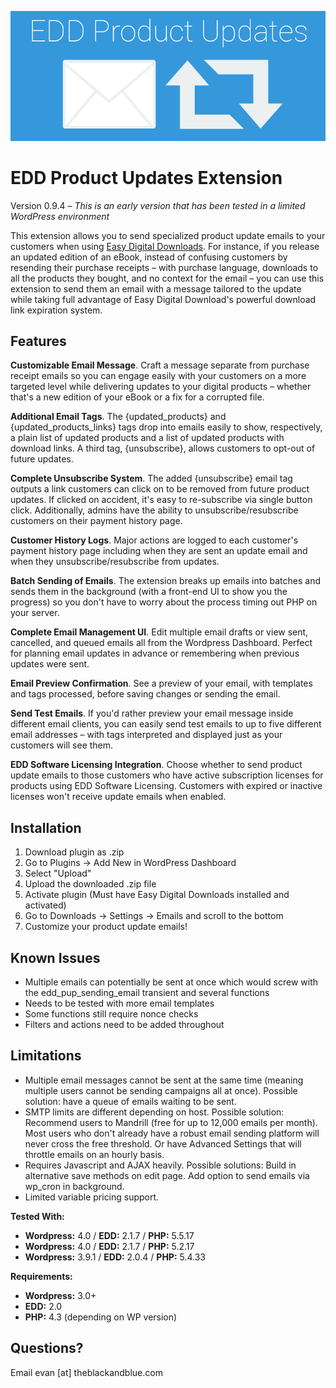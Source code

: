 ![Alt text](/assets/img/edd_pup_banner_v1.png?raw=true "EDD Product Updates Extension")

EDD Product Updates Extension
===================

Version 0.9.4 – *This is an early version that has been tested in a limited WordPress environment*

This extension allows you to send specialized product update emails to your customers when using [Easy Digital Downloads](http://easydigitaldownloads.com/). For instance, if you release an updated edition of an eBook, instead of confusing customers by resending their purchase receipts – with purchase language, downloads to all the products they bought, and no context for the email – you can use this extension to send them an email with a message tailored to the update while taking full advantage of Easy Digital Download's powerful download link expiration system.

## Features
**Customizable Email Message**. Craft a message separate from purchase receipt emails so you can engage easily with your customers on a more targeted level while delivering updates to your digital products – whether that's a new edition of your eBook or a fix for a corrupted file.

**Additional Email Tags**. The {updated_products} and {updated_products_links} tags drop into emails easily to show, respectively, a plain list of updated products and a list of updated products with download links. A third tag, {unsubscribe}, allows customers to opt-out of future updates.

**Complete Unsubscribe System**. The added {unsubscribe} email tag outputs a link customers can click on to be removed from future product updates. If clicked on accident, it's easy to re-subscribe via single button click. Additionally, admins have the ability to unsubscribe/resubscribe customers on their payment history page.

**Customer History Logs**. Major actions are logged to each customer's payment history page including when they are sent an update email and when they unsubscribe/resubscribe from updates.

**Batch Sending of Emails**. The extension breaks up emails into batches and sends them in the background (with a front-end UI to show you the progress) so you don't have to worry about the process timing out PHP on your server.

**Complete Email Management UI**. Edit multiple email drafts or view sent, cancelled, and queued emails all from the Wordpress Dashboard. Perfect for planning email updates in advance or remembering when previous updates were sent.

**Email Preview Confirmation**. See a preview of your email, with templates and tags processed, before saving changes or sending the email.

**Send Test Emails**. If you'd rather preview your email message inside different email clients, you can easily send test emails to up to five different email addresses – with tags interpreted and displayed just as your customers will see them.

**EDD Software Licensing Integration**. Choose whether to send product update emails to those customers who have active subscription licenses for products using EDD Software Licensing. Customers with expired or inactive licenses won't receive update emails when enabled.


## Installation
1. Download plugin as .zip
2. Go to Plugins -> Add New in WordPress Dashboard
3. Select "Upload"
4. Upload the downloaded .zip file
5. Activate plugin (Must have Easy Digital Downloads installed and activated)
6. Go to Downloads -> Settings -> Emails and scroll to the bottom
7. Customize your product update emails!

## Known Issues
* Multiple emails can potentially be sent at once which would screw with the edd_pup_sending_email transient and several functions
* Needs to be tested with more email templates
* Some functions still require nonce checks
* Filters and actions need to be added throughout

## Limitations
* Multiple email messages cannot be sent at the same time (meaning multiple users cannot be sending campaigns all at once). Possible solution: have a queue of emails waiting to be sent.
* SMTP limits are different depending on host. Possible solution: Recommend users to Mandrill (free for up to 12,000 emails per month). Most users who don't already have a robust email sending platform will never cross the free threshold. Or have Advanced Settings that will throttle emails on an hourly basis.
* Requires Javascript and AJAX heavily. Possible solutions: Build in alternative save methods on edit page. Add option to send emails via wp_cron in background.
* Limited variable pricing support.

**Tested With:**
* **Wordpress:** 4.0 / **EDD:** 2.1.7 / **PHP:** 5.5.17
* **Wordpress:** 4.0 / **EDD:** 2.1.7 / **PHP:** 5.2.17
* **Wordpress:** 3.9.1 / **EDD:** 2.0.4 / **PHP:** 5.4.33

**Requirements:**
* **Wordpress:** 3.0+
* **EDD:** 2.0
* **PHP:** 4.3 (depending on WP version)

## Questions?
Email evan [at] theblackandblue.com